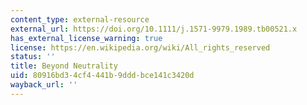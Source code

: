 ```yaml
---
content_type: external-resource
external_url: https://doi.org/10.1111/j.1571-9979.1989.tb00521.x
has_external_license_warning: true
license: https://en.wikipedia.org/wiki/All_rights_reserved
status: ''
title: Beyond Neutrality
uid: 80916bd3-4cf4-441b-9ddd-bce141c3420d
wayback_url: ''
---
```

